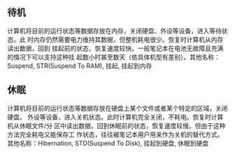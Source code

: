 ## 待机

计算机将目前的运行状态等数据存放在内存，关闭硬盘、外设等设备，进入等待状态。此
时内存仍然需要电力维持其数据，但整机耗电很少。恢复时计算机从内存读出数据，回到
挂起前的状态，恢复速度较快。一般笔记本在电池无故障且充满的情况下可以支持这种挂
起数小时甚至数天（依具体机型有差别）。其他名称：Suspend, STR(Suspend To RAM),
挂起, 挂起到内存

## 休眠

计算机将目前的运行状态等数据存放在硬盘上某个文件或者某个特定的区域，关闭硬盘、
外设等设备，进入关机状态。此时计算机完全关闭，不耗电。恢复时计算机从休眠文件/分
区中读出数据，回到休眠前的状态，恢复速度较慢。但由于这种方法完全耗电又能保存工
作状态，往往被笔记本用户用来作为关机的替代方式。其他名称：Hibernation,
STD(Suspend To Disk), 挂起到硬盘, 休眠到硬盘

